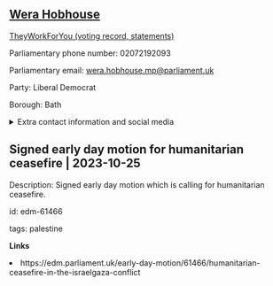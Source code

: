 ## <a href="https://members.parliament.uk/member/4602/contact">Wera Hobhouse</a>

<a href="https://www.theyworkforyou.com/mp/25648/wera_hobhouse/bath">TheyWorkForYou (voting record, statements)</a> 

Parliamentary phone number: 02072192093 

Parliamentary email: wera.hobhouse.mp@parliament.uk 

Party: Liberal Democrat 

Borough: Bath 

<details><summary>Extra contact information and social media</summary> 
<li>Website:</li>
<li>Twitter: https://twitter.com/Wera_Hobhouse</li>
<li>Constituency office phone number: 01225307024</li>
<li>Constituency office email: office@werahobhouse.co.uk</li>
<li>Facebook: https://www.facebook.com/WeraHobhouse</li>
<li>Instagram:</li>
<li>Youtube:</li>
<li>Linkedin:</li>
<li>Government department phone number:</li>
<li>Government department email:</li>
<li>Threads:</li>
<li>Party office phone number:</li>
<li>Party office email:</li>
<li>Tiktok:</li>
</details>

## Signed early day motion for humanitarian ceasefire | 2023-10-25

Description: Signed early day motion which is calling for humanitarian ceasefire. 
 
id: edm-61466 

tags: palestine 

**Links** 
 <li>https://edm.parliament.uk/early-day-motion/61466/humanitarian-ceasefire-in-the-israelgaza-conflict</li>
